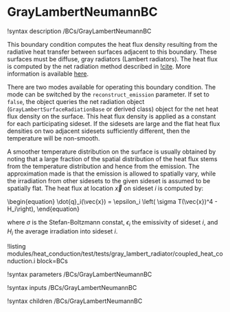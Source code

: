 # GrayLambertNeumannBC

!syntax description /BCs/GrayLambertNeumannBC

This boundary condition computes the heat flux density resulting from the
radiative heat transfer between surfaces adjacent to this boundary. These
surfaces must be diffuse, gray radiators (Lambert radiators). The heat flux
is computed by the net radiation method described in [!cite](modest2013radiative).
More information is available [here](userobjects/ConstantViewFactorSurfaceRadiation.md).

There are two modes available for operating this boundary condition. The mode can be switched
by the `reconstruct_emission` parameter. If set to `false`, the object queries the
net radiation object (`GrayLambertSurfaceRadiationBase` or derived class) object for the
net heat flux density on the surface. This heat flux density is applied as a constant for
each participating sideset. If the sidesets are large and the flat heat flux densities on two adjacent sidesets sufficiently different, then the temperature will be non-smooth.

A smoother temperature distribution on the surface is usually obtained by noting that a large
fraction of the spatial distribution of the heat flux stems from the temperature distribution
and hence from the emission. The approximation made is that the emission is allowed to spatially
vary, while the irradiation from other sidesets to the given sideset is assumed to be
spatially flat. The heat flux at location $\vec{x}$ on sideset $i$ is computed by:

\begin{equation}
   \dot{q}_i(\vec{x}) = \epsilon_i \left( \sigma T(\vec{x})^4 - H_i\right),
\end{equation}

where $\sigma$ is the Stefan-Boltzmann constat, $\epsilon_i$ the emissivity of sideset $i$, and
$H_i$ the average irradiation into sideset $i$.

!listing modules/heat_conduction/test/tests/gray_lambert_radiator/coupled_heat_conduction.i
block=BCs

!syntax parameters /BCs/GrayLambertNeumannBC

!syntax inputs /BCs/GrayLambertNeumannBC

!syntax children /BCs/GrayLambertNeumannBC
